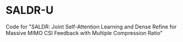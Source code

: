 # SALDR-U
Code for "SALDR: Joint Self-Attention Learning and Dense Refine for Massive MIMO CSI Feedback with Multiple Compression Ratio"
